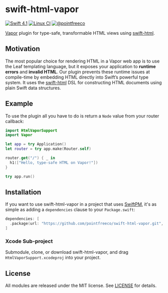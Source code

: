# swift-html-vapor

[![Swift 4.1](https://img.shields.io/badge/swift-4.1-ED523F.svg?style=flat)](https://swift.org/download/)
[![Linux CI](https://img.shields.io/travis/pointfreeco/swift-html-vapor/master.svg?label=linux)](https://travis-ci.org/pointfreeco/swift-html-vapor)
[![@pointfreeco](https://img.shields.io/badge/contact-@pointfreeco-5AA9E7.svg?style=flat)](https://twitter.com/pointfreeco)

[Vapor](https://vapor.codes) plugin for type-safe, transformable HTML views using [swift-html](https://github.com/pointfreeco/swift-html).

## Motivation

The most popular choice for rendering HTML in a Vapor web app is to use the Leaf templating language, but it exposes your application to **runtime errors** and **invalid HTML**. Our plugin prevents these runtime issues at compile-time by embedding HTML directly into Swift’s powerful type system. It uses the [swift-html](https://github.com/pointfreeco/swift-html) DSL for constructing HTML documents using plain Swift data structures.

## Example

To use the plugin all you have to do is return a `Node` value from your router callback:

``` swift
import HtmlVaporSupport
import Vapor

let app = try Application()
let router = try app.make(Router.self)

router.get("/") { _ in
  h1(["Hello, type-safe HTML on Vapor!"])
}

try app.run()
```

## Installation

If you want to use swift-html-vapor in a project that uses [SwiftPM](https://swift.org/package-manager/), it's as simple as adding a `dependencies` clause to your `Package.swift`:

``` swift
dependencies: [
  .package(url: "https://github.com/pointfreeco/swift-html-vapor.git", from: "0.1.0")
]
```

### Xcode Sub-project

Submodule, clone, or download swift-html-vapor, and drag `HtmlVaporSupport.xcodeproj` into your project.

## License

All modules are released under the MIT license. See [LICENSE](LICENSE) for details.
